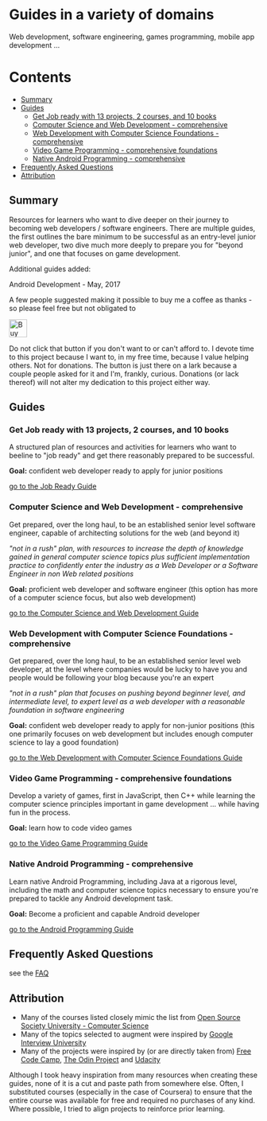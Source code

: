 # Guides in a variety of domains

Web development, software engineering, games programming, mobile app development ...



# Contents

- [Summary](#summary)
- [Guides](#guides)
  - [Get Job ready with 13 projects, 2 courses, and 10 books](#get-job-ready-with-13-projects-2-courses-and-10-books)
  - [Computer Science and Web Development - comprehensive](#computer-science-and-web-development---comprehensive)
  - [Web Development with Computer Science Foundations - comprehensive](#web-development-with-computer-science-foundations---comprehensive)
  - [Video Game Programming - comprehensive foundations](#video-game-programming---comprehensive-foundations)
  - [Native Android Programming - comprehensive](#native-android-programming---comprehensive)
- [Frequently Asked Questions](#frequently-asked-questions)
- [Attribution](#attribution)

## Summary
Resources for learners who want to dive deeper on their journey to becoming web developers / software engineers. 
There are multiple guides, the first outlines the bare minimum to be successful as an 
entry-level junior web developer, two dive much more deeply to prepare you for "beyond junior", 
and one that focuses on game development.

Additional guides added:

Android Development - May, 2017

A few people suggested making it possible to buy me a coffee as thanks - so please feel free but not obligated to

<a href='https://ko-fi.com/PIXTCODE' target='_blank'><img height='36' style='border:0px;height:36px;' src='https://az743702.vo.msecnd.net/cdn/kofi4.png?v=0' border='0' alt='Buy Me a Coffee at ko-fi.com' /></a>

Do not click that button if you don't want to or can't afford to. I devote time to this project because I want to, in my free time, because I value helping others. Not for donations. The button is just there on a lark because a couple people asked for it and I'm, frankly, curious. Donations (or lack thereof) will not alter my dedication to this project either way.


## Guides

### Get Job ready with 13 projects, 2 courses, and 10 books 

A structured plan of resources and activities for learners who want to beeline to "job ready" and get there 
reasonably prepared to be successful.

**Goal:** confident web developer ready to apply for junior positions

[go to the Job Ready Guide](./job-ready.md)


### Computer Science and Web Development - comprehensive

Get prepared, over the long haul, to be an established senior level software engineer, capable of 
architecting solutions for the web (and beyond it) 

_"not in a rush" plan, with resources to increase the depth of knowledge gained in general computer science topics plus
sufficient implementation practice to confidently enter the industry as a Web Developer or a Software Engineer in 
non Web related positions_

**Goal:** proficient web developer and software engineer 
(this option has more of a computer science focus, but also web development)

[go to the Computer Science and Web Development Guide](./cs-wd.md)


### Web Development with Computer Science Foundations - comprehensive

Get prepared, over the long haul, to be an established senior level web developer, at the level where 
companies would be lucky to have you and people would be following your blog because you're an expert 

_"not in a rush" plan that focuses on pushing beyond beginner level, and intermediate level, to expert 
level as a web developer with a reasonable foundation in software engineering_ 

**Goal:** confident web developer ready to apply for non-junior positions
(this one primarily focuses on web development but includes enough computer science to lay a good foundation)

[go to the Web Development with Computer Science Foundations Guide](./wd-cs.md)



### Video Game Programming - comprehensive foundations 

Develop a variety of games, first in JavaScript, then C++ while learning the computer science principles 
important in game development ... while having fun in the process.

**Goal:** learn how to code video games

[go to the Video Game Programming Guide](./game-programming.md)


### Native Android Programming - comprehensive

Learn native Android Programming, including Java at a rigorous level, including the math and computer science topics necessary
to ensure you're prepared to tackle any Android development task.

**Goal:** Become a proficient and capable Android developer

[go to the Android Programming Guide](./android-native.md)

## Frequently Asked Questions
see the [FAQ](./faq.md)

## Attribution

* Many of the courses listed closely mimic the list from [Open Source Society University - Computer Science](https://github.com/open-source-society/computer-science)
* Many of the topics selected to augment were inspired by [Google Interview University](https://github.com/jwasham/google-interview-university)
* Many of the projects were inspired by (or are directly taken from) [Free Code Camp](https://www.freecodecamp.com/), [The Odin Project](http://www.theodinproject.com/) and [Udacity](https://www.udacity.com)

Although I took heavy inspiration from many resources when creating these guides, none of it is a cut and paste path from somewhere else. Often, I substituted courses (especially in the case of Coursera) to ensure that the entire course was available for free and required no purchases of any kind. Where possible, I tried to align projects to reinforce prior learning.
